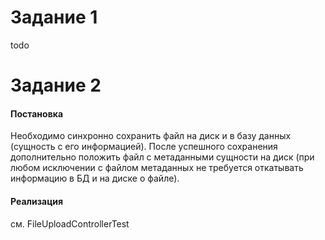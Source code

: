 <h1> Задание 1 </h1>
todo
<h1> Задание 2 </h1>
<h4> Постановка </h4>
 <p>Необходимо синхронно сохранить файл на диск и в базу данных (сущность с его информацией). После успешного сохранения дополнительно положить файл с метаданными сущности на диск (при любом исключении с файлом метаданных не требуется откатывать информацию в БД и на диске о файле).</p>
<h4> Реализация </h4>
<p>см. FileUploadControllerTest </p>
